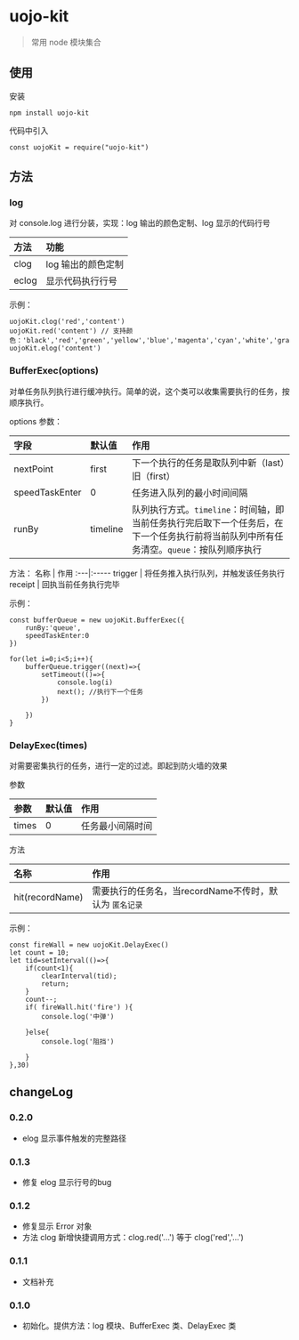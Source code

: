 # uojo-kit

> 常用 node 模块集合

## 使用

安装

```
npm install uojo-kit
```

代码中引入

```
const uojoKit = require("uojo-kit")

```

## 方法

### log
对 console.log 进行分装，实现：log 输出的颜色定制、log 显示的代码行号

方法 | 功能
:---|:---
clog | log 输出的颜色定制
eclog | 显示代码执行行号

示例：
```
uojoKit.clog('red','content')
uojoKit.red('content') // 支持颜色：'black','red','green','yellow','blue','magenta','cyan','white','gray'
uojoKit.elog('content')
```

### BufferExec(options)
对单任务队列执行进行缓冲执行。简单的说，这个类可以收集需要执行的任务，按顺序执行。

options 参数：

字段 | 默认值 | 作用
:---|:-------|:---
nextPoint | first |下一个执行的任务是取队列中新（last）旧（first）
speedTaskEnter | 0 |任务进入队列的最小时间间隔
runBy | timeline |队列执行方式。`timeline`：时间轴，即当前任务执行完后取下一个任务后，在下一个任务执行前将当前队列中所有任务清空。`queue`：按队列顺序执行

方法：
名称 | 作用
:---|:-----
trigger | 将任务推入执行队列，并触发该任务执行
receipt | 回执当前任务执行完毕


示例：
```
const bufferQueue = new uojoKit.BufferExec({
    runBy:'queue',
    speedTaskEnter:0
})

for(let i=0;i<5;i++){
    bufferQueue.trigger((next)=>{
        setTimeout(()=>{
            console.log(i)
            next(); //执行下一个任务
        })
        
    })
}
```

### DelayExec(times)
对需要密集执行的任务，进行一定的过滤。即起到防火墙的效果

参数

参数 | 默认值 | 作用
:---|:---|:---
times | 0 | 任务最小间隔时间

方法

名称 | 作用
:---|:---
hit(recordName) | 需要执行的任务名，当recordName不传时，默认为 `匿名记录`

示例：
```
const fireWall = new uojoKit.DelayExec()
let count = 10;
let tid=setInterval(()=>{
    if(count<1){
        clearInterval(tid);
        return;
    }
    count--;
    if( fireWall.hit('fire') ){
        console.log('中弹')
    
    }else{
        console.log('阻挡')
    
    }
},30)
```

## changeLog
### 0.2.0
- elog 显示事件触发的完整路径
### 0.1.3
- 修复 elog 显示行号的bug
### 0.1.2
- 修复显示 Error 对象
- 方法 clog 新增快捷调用方式：clog.red('...') 等于 clog('red','...')
### 0.1.1
- 文档补充
### 0.1.0
- 初始化。提供方法：log 模块、BufferExec 类、DelayExec 类



